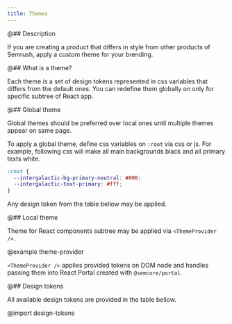 ```yaml
---
title: Themes
---
```


@## Description

If you are creating a product that differs in style from other products of Semrush, apply a custom theme for your brending.

@## What is a theme?

Each theme is a set of design tokens represented in css variables that differs from the default ones. You can redefine them globally on only for specific subtree of React app.

@## Global theme

Global themes should be preferred over local ones until multiple themes appear on same page.

To apply a global theme, define css variables on `:root` via css or js. For example, following css will make all main backgrounds black and all primary texts white.

```css
:root {
  --intergalactic-bg-primary-neutral: #000;
  --intergalactic-text-primary: #fff;
}
```

Any design token from the table bellow may be applied.

@## Local theme

Theme for React components subtree may be applied via `<ThemeProvider />`.

@example theme-provider

`<ThemeProvider />` applies provided tokens on DOM node and handles passing them into React Portal created with `@semcore/portal`.

@## Design tokens

All available design tokens are provided in the table bellow.

@import design-tokens
